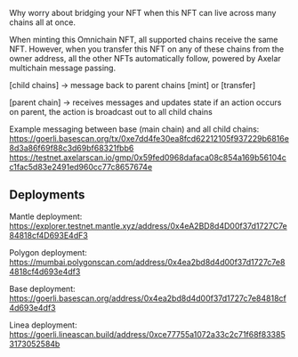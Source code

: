 Why worry about bridging your NFT when this NFT can live across many chains all at once.

When minting this Omnichain NFT, all supported chains receive the same NFT.
However, when you transfer this NFT on any of these chains from the owner address, all the other NFTs automatically follow, powered by Axelar multichain message passing.


[child chains]
-> message back to parent chains [mint] or [transfer]

[parent chain]
-> receives messages and updates state
if an action occurs on parent, the action is broadcast out to all child chains


Example messaging between base (main chain) and all child chains:
https://goerli.basescan.org/tx/0xe7dd4fe30ea8fcd62212105f937229b6816e8d3a86f69f88c3d69bf68321fbb6
https://testnet.axelarscan.io/gmp/0x59fed0968dafaca08c854a169b56104cc1fac5d83e2491ed960cc77c8657674e

## Deployments

Mantle deployment:
https://explorer.testnet.mantle.xyz/address/0x4eA2BD8d4D00f37d1727C7e84818cf4D693E4dF3

Polygon deployment:
https://mumbai.polygonscan.com/address/0x4ea2bd8d4d00f37d1727c7e84818cf4d693e4df3

Base deployment:
https://goerli.basescan.org/address/0x4ea2bd8d4d00f37d1727c7e84818cf4d693e4df3

Linea deployment:
https://goerli.lineascan.build/address/0xce77755a1072a33c2c71f68f833853173052584b



